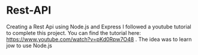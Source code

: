 # Rest-API
Creating a Rest Api using Node.js and Express
I followed a youtube tutorial to complete this project. You can find the tutorial here: https://www.youtube.com/watch?v=pKd0Rpw7O48
. The idea was to learn jow to use Node.js

